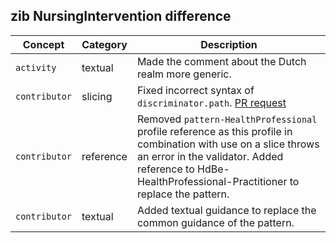 ## zib NursingIntervention difference

| Concept         | Category          | Description                             | 
|-----------------|-------------------|-----------------------------------------|
|`activity` | textual | Made the comment about the Dutch realm more generic.
|`contributor` | slicing | Fixed incorrect syntax of `discriminator.path`. [PR request](https://github.com/Nictiz/Nictiz-R4-zib2020/pull/282)
| `contributor`| reference | Removed `pattern-HealthProfessional` profile reference as this profile in combination with use on a slice throws an error in the validator. Added reference to HdBe-HealthProfessional-Practitioner to replace the pattern. |
| `contributor`| textual | Added textual guidance to replace the common guidance of the pattern. |